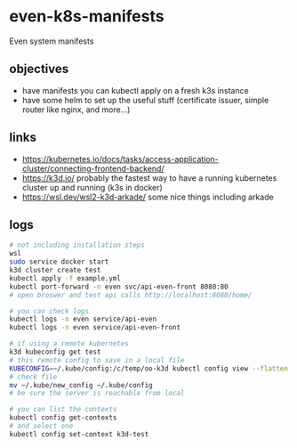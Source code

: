 # even-k8s-manifests

Even system manifests

## objectives

- have manifests you can kubectl apply on a fresh k3s instance
- have some helm to set up the useful stuff (certificate issuer, simple router like nginx, and more...)

## links

- https://kubernetes.io/docs/tasks/access-application-cluster/connecting-frontend-backend/
- https://k3d.io/ probably the fastest way to have a running kubernetes cluster up and running (k3s in docker)
- https://wsl.dev/wsl2-k3d-arkade/ some nice things including arkade

## logs

```bash
# not including installation steps
wsl
sudo service docker start
k3d cluster create test
kubectl apply -f example.yml
kubectl port-forward -n even svc/api-even-front 8080:80
# open broswer and test api calls http://localhost:8080/home/

# you can check logs
kubectl logs -n even service/api-even
kubectl logs -n even service/api-even-front

# if using a remote kubernetes
k3d kubeconfig get test
# this remote config to save in a local file
KUBECONFIG=~/.kube/config:/c/temp/oo-k3d kubectl config view --flatten > ~/.kube/new_config
# check file
mv ~/.kube/new_config ~/.kube/config
# be sure the server is reachable from local

# you can list the contexts
kubectl config get-contexts
# and select one
kubectl config set-context k3d-test
```
